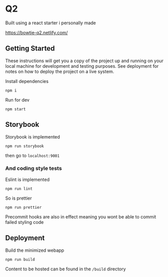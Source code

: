 # Q2

Built using a react starter i personally made

https://bowtie-q2.netlify.com/

## Getting Started

These instructions will get you a copy of the project up and running on your local machine for development and testing purposes. See deployment for notes on how to deploy the project on a live system.

Install dependencies
```
npm i
```

Run for dev
```
npm start
```


## Storybook

Storybook is implemented
```
npm run storybook
```
then go to `localhost:9001`


### And coding style tests

Eslint is implemented
```
npm run lint
```

So is prettier
```
npm run prettier
```

Precommit hooks are also in effect meaning you wont be able to commit failed styling code

## Deployment

Build the minimized webapp
```
npm run build
```
Content to be hosted can be found in the `/build` directory
